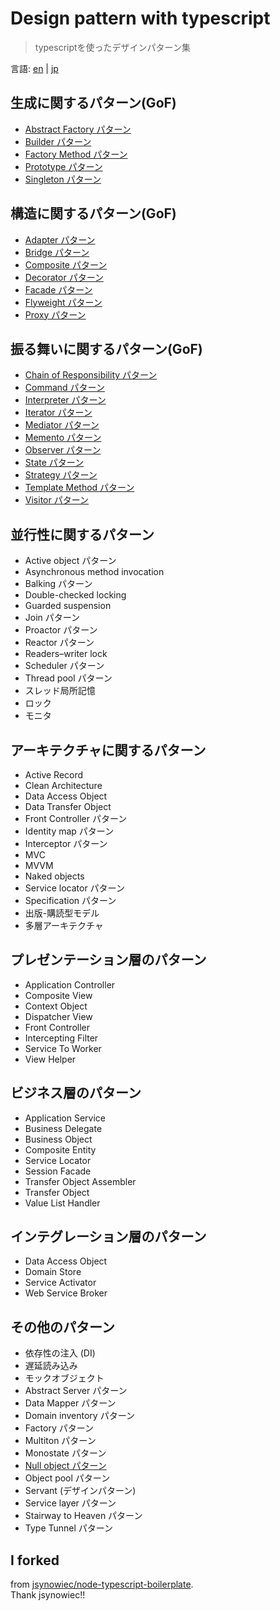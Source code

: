 # Design pattern with typescript
> typescriptを使ったデザインパターン集

言語: [en](./README.md) | [jp](./README.jp.md)

## 生成に関するパターン(GoF)
- [Abstract Factory パターン](./src/creational-patterns/abstract-factory-pattern/abstract-factory.ts)
- [Builder パターン](./src/creational-patterns/builder-pattern/builder.ts)
- [Factory Method パターン](./src/creational-patterns/factory-method-pattern/factory-method.ts)
- [Prototype パターン](./src/creational-patterns/prototype-pattern/prototype.ts)
- [Singleton パターン](./src/creational-patterns/singleton-pattern/singleton.ts)

## 構造に関するパターン(GoF)
- [Adapter パターン](./src/structural-patterns/adapter-pattern/adapter.ts)
- [Bridge パターン](./src/structural-patterns/bridge-pattern/bridge.ts)
- [Composite パターン](./src/structural-patterns/composite-pattern/composite.ts)
- [Decorator パターン](./src/structural-patterns/decorator-pattern/decorator.ts)
- [Facade パターン](./src/structural-patterns/facade-pattern/facade.ts)
- [Flyweight パターン](./src/structural-patterns/flyweight-pattern/flyweight.ts)
- [Proxy パターン](./src/structural-patterns/proxy-pattern/proxy.ts)

## 振る舞いに関するパターン(GoF)
- [Chain of Responsibility パターン](./src/behavioral-patterns/chain-of-responsibility-pattern/chain-of-responsibility.ts)
- [Command パターン](./src/behavioral-patterns/command-pattern/command.ts)
- [Interpreter パターン](./src/behavioral-patterns/interpreter-pattern/interpreter.ts)
- [Iterator パターン](./src/behavioral-patterns/iterator-pattern/iterator.ts)
- [Mediator パターン](./src/behavioral-patterns/mediator-pattern/mediator.ts)
- [Memento パターン](./src/behavioral-patterns/memento-pattern/memento.ts)
- [Observer パターン](./src/behavioral-patterns/observer-pattern/observer.ts)
- [State パターン](./src/behavioral-patterns/state-pattern/state.ts)
- [Strategy パターン](./src/behavioral-patterns/strategy-pattern/strategy.ts)
- [Template Method パターン](./src/behavioral-patterns/template-method-pattern/template-method.ts)
- [Visitor パターン](./src/behavioral-patterns/visitor-pattern/visitor.ts)

## 並行性に関するパターン
- Active object パターン
- Asynchronous method invocation
- Balking パターン
- Double-checked locking
- Guarded suspension
- Join パターン
- Proactor パターン
- Reactor パターン
- Readers–writer lock
- Scheduler パターン
- Thread pool パターン
- スレッド局所記憶
- ロック
- モニタ

## アーキテクチャに関するパターン
- Active Record
- Clean Architecture
- Data Access Object
- Data Transfer Object
- Front Controller パターン
- Identity map パターン
- Interceptor パターン
- MVC
- MVVM
- Naked objects
- Service locator パターン
- Specification パターン
- 出版-購読型モデル
- 多層アーキテクチャ

## プレゼンテーション層のパターン
- Application Controller
- Composite View
- Context Object
- Dispatcher View
- Front Controller
- Intercepting Filter
- Service To Worker
- View Helper

## ビジネス層のパターン
- Application Service
- Business Delegate
- Business Object
- Composite Entity
- Service Locator
- Session Facade
- Transfer Object Assembler
- Transfer Object
- Value List Handler

##  インテグレーション層のパターン
- Data Access Object
- Domain Store
- Service Activator
- Web Service Broker

## その他のパターン
- 依存性の注入 (DI)
- 遅延読み込み
- モックオブジェクト
- Abstract Server パターン
- Data Mapper パターン
- Domain inventory パターン
- Factory パターン
- Multiton パターン
- Monostate パターン
- [Null object パターン](./src/other-patterns/null-object.ts)
- Object pool パターン
- Servant (デザインパターン)
- Service layer パターン
- Stairway to Heaven パターン
- Type Tunnel パターン

## I forked
from [jsynowiec/node-typescript-boilerplate](https://github.com/jsynowiec/node-typescript-boilerplate).  
Thank jsynowiec!!  
